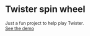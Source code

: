 # Twister spin wheel

Just a fun project to help play Twister.<br>
[See the demo](https://www.frebsite.nl/twister)

